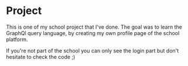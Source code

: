 # Project

This is one of my school project that I've done. The goal was to learn the GraphQl query language, by creating my own profile page of the school platform.

If you're not part of the school you can only see the login part but don't hesitate to check the code ;)
